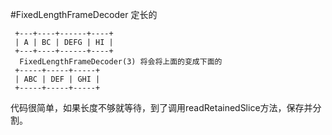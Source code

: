 #FixedLengthFrameDecoder
定长的
```
 +---+----+------+----+
 | A | BC | DEFG | HI |
 +---+----+------+----+
  FixedLengthFrameDecoder(3) 将会将上面的变成下面的
 +-----+-----+-----+
 | ABC | DEF | GHI |
 +-----+-----+-----+
```

代码很简单，如果长度不够就等待，到了调用readRetainedSlice方法，保存并分割。